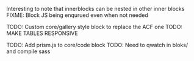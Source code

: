 Interesting to note that innerblocks can be nested in other inner blocks
FIXME: Block JS being enqurued even when not needed

TODO: Custom core/gallery style block to replace the ACF one
TODO: MAKE TABLES RESPONSIVE

TODO: Add prism.js to core/code block
TODO: Need to qwatch in bloks/ and compile sass
